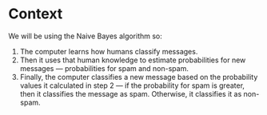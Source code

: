 # Context

We will be using the Naive Bayes algorithm so:
1. The computer learns how humans classify messages.
2. Then it uses that human knowledge to estimate probabilities for new messages — probabilities for spam and non-spam.
3. Finally, the computer classifies a new message based on the probability values it calculated in step 2 — if the probability for spam is greater, then it classifies the message as spam. Otherwise, it classifies it as non-spam. 
